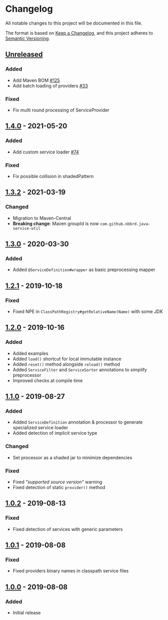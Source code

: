 # Changelog
All notable changes to this project will be documented in this file.

The format is based on [Keep a Changelog](https://keepachangelog.com/en/1.0.0/),
and this project adheres to [Semantic Versioning](https://semver.org/spec/v2.0.0.html).

## [Unreleased]

### Added
- Add Maven BOM [#125](https://github.com/nbbrd/java-service-util/issues/125)
- Add batch loading of providers [#33](https://github.com/nbbrd/java-service-util/issues/33)

### Fixed
- Fix multi round processing of ServiceProvider

## [1.4.0] - 2021-05-20

### Added
- Add custom service loader [#74](https://github.com/nbbrd/java-service-util/issues/74)

### Fixed
- Fix possible collision in shadedPattern

## [1.3.2] - 2021-03-19

### Changed
- Migration to Maven-Central
- **Breaking change**: Maven groupId is now `com.github.nbbrd.java-service-util`

## [1.3.0] - 2020-03-30

### Added
- Added `@ServiceDefinition#wrapper` as basic preprocessing mapper

## [1.2.1] - 2019-10-18

### Fixed
- Fixed NPE in `ClassPathRegistry#getRelativeName(Name)` with some JDK

## [1.2.0] - 2019-10-16

### Added
- Added examples
- Added `load()` shortcut for local immutable instance
- Added `reset()` method alongside `reload()` method
- Added `ServiceFilter` and `ServiceSorter` annotations to simplify preprocessor
- Improved checks at compile time

## [1.1.0] - 2019-08-27

### Added
- Added `ServiceDefinition` annotation & processor to generate specialized service loader
- Added detection of implicit service type

### Changed
- Set processor as a shaded jar to minimize dependencies

### Fixed
- Fixed _"supported source version"_ warning
- Fixed detection of static `provider()` method

## [1.0.2] - 2019-08-13

### Fixed
- Fixed detection of services with generic parameters

## [1.0.1] - 2019-08-08

### Fixed
- Fixed providers binary names in classpath service files

## [1.0.0] - 2019-08-08

### Added
- Initial release

[Unreleased]: https://github.com/nbbrd/java-service-util/compare/v1.4.0...HEAD
[1.4.0]: https://github.com/nbbrd/java-service-util/compare/v1.3.2...v1.4.0
[1.3.2]: https://github.com/nbbrd/java-service-util/compare/v1.3.0...v1.3.2
[1.3.0]: https://github.com/nbbrd/java-service-util/compare/v1.2.1...v1.3.0
[1.2.1]: https://github.com/nbbrd/java-service-util/compare/v1.2.0...v1.2.1
[1.2.0]: https://github.com/nbbrd/java-service-util/compare/v1.1.0...v1.2.0
[1.1.0]: https://github.com/nbbrd/java-service-util/compare/v1.0.2...v1.1.0
[1.0.2]: https://github.com/nbbrd/java-service-util/compare/v1.0.1...v1.0.2
[1.0.1]: https://github.com/nbbrd/java-service-util/compare/v1.0.0...v1.0.1
[1.0.0]: https://github.com/nbbrd/java-service-util/releases/tag/v1.0.0
